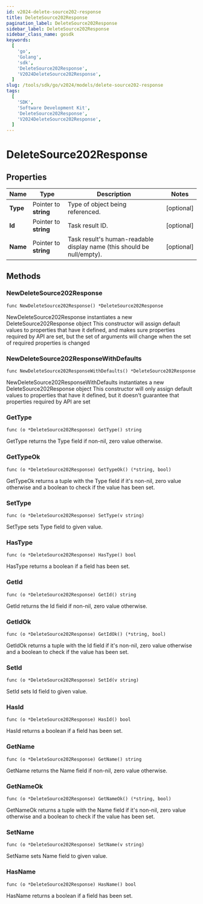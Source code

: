 ```yaml
---
id: v2024-delete-source202-response
title: DeleteSource202Response
pagination_label: DeleteSource202Response
sidebar_label: DeleteSource202Response
sidebar_class_name: gosdk
keywords:
  [
    'go',
    'Golang',
    'sdk',
    'DeleteSource202Response',
    'V2024DeleteSource202Response',
  ]
slug: /tools/sdk/go/v2024/models/delete-source202-response
tags:
  [
    'SDK',
    'Software Development Kit',
    'DeleteSource202Response',
    'V2024DeleteSource202Response',
  ]
---
```


# DeleteSource202Response

## Properties

| Name | Type | Description | Notes |
| --- | --- | --- | --- |
| **Type** | Pointer to **string** | Type of object being referenced. | [optional] |
| **Id** | Pointer to **string** | Task result ID. | [optional] |
| **Name** | Pointer to **string** | Task result's human-readable display name (this should be null/empty). | [optional] |

## Methods

### NewDeleteSource202Response

`func NewDeleteSource202Response() *DeleteSource202Response`

NewDeleteSource202Response instantiates a new DeleteSource202Response object This constructor will assign default values to properties that have it defined, and makes sure properties required by API are set, but the set of arguments will change when the set of required properties is changed

### NewDeleteSource202ResponseWithDefaults

`func NewDeleteSource202ResponseWithDefaults() *DeleteSource202Response`

NewDeleteSource202ResponseWithDefaults instantiates a new DeleteSource202Response object This constructor will only assign default values to properties that have it defined, but it doesn't guarantee that properties required by API are set

### GetType

`func (o *DeleteSource202Response) GetType() string`

GetType returns the Type field if non-nil, zero value otherwise.

### GetTypeOk

`func (o *DeleteSource202Response) GetTypeOk() (*string, bool)`

GetTypeOk returns a tuple with the Type field if it's non-nil, zero value otherwise and a boolean to check if the value has been set.

### SetType

`func (o *DeleteSource202Response) SetType(v string)`

SetType sets Type field to given value.

### HasType

`func (o *DeleteSource202Response) HasType() bool`

HasType returns a boolean if a field has been set.

### GetId

`func (o *DeleteSource202Response) GetId() string`

GetId returns the Id field if non-nil, zero value otherwise.

### GetIdOk

`func (o *DeleteSource202Response) GetIdOk() (*string, bool)`

GetIdOk returns a tuple with the Id field if it's non-nil, zero value otherwise and a boolean to check if the value has been set.

### SetId

`func (o *DeleteSource202Response) SetId(v string)`

SetId sets Id field to given value.

### HasId

`func (o *DeleteSource202Response) HasId() bool`

HasId returns a boolean if a field has been set.

### GetName

`func (o *DeleteSource202Response) GetName() string`

GetName returns the Name field if non-nil, zero value otherwise.

### GetNameOk

`func (o *DeleteSource202Response) GetNameOk() (*string, bool)`

GetNameOk returns a tuple with the Name field if it's non-nil, zero value otherwise and a boolean to check if the value has been set.

### SetName

`func (o *DeleteSource202Response) SetName(v string)`

SetName sets Name field to given value.

### HasName

`func (o *DeleteSource202Response) HasName() bool`

HasName returns a boolean if a field has been set.
